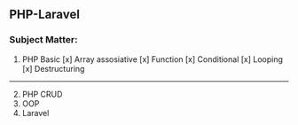 ## PHP-Laravel

### Subject Matter:
1. PHP Basic
  [x] Array assosiative
  [x] Function
  [x] Conditional
  [x] Looping
  [x] Destructuring

---
  
2. PHP CRUD
3. OOP
4. Laravel
